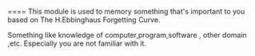 ====
This module is used to memory something that's important to you   based on The  H.Ebbinghaus Forgetting Curve.

Something like knowledge of computer,program,software , other domain ,etc. Especially you are not familiar with it.